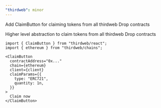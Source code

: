 ```yaml
---
"thirdweb": minor
---
```


Add ClaimButton for claiming tokens from all thirdweb Drop contracts

Higher level abstraction to claim tokens from all thirdweb Drop contracts

```tsx
import { ClaimButton } from "thirdweb/react";
import { ethereum } from "thirdweb/chains";

<ClaimButton
  contractAddress="0x..."
  chain={ethereum}
  client={client}
  claimParams={{
    type: "ERC721",
    quantity: 1n,
  }}
>
  Claim now
</ClaimButton>
```
